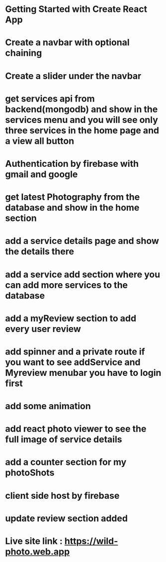 # Getting Started with Create React App

# Create a navbar with optional chaining

# Create a slider under the navbar

# get services api from backend(mongodb) and show in the services menu and you will see only three services in the home page and a view all button

# Authentication by firebase with gmail and google

# get latest Photography from the database and show in the home section

# add a service details page and show the details there

# add a service add section where you can add more services to the database

# add a myReview section to add every user review

# add spinner and a private route if you want to see addService and Myreview menubar you have to login first

# add some animation

# add react photo viewer to see the full image of service details

# add a counter section for my photoShots

# client side host by firebase

# update review section added

# Live site link : https://wild-photo.web.app
